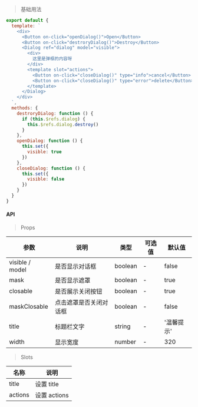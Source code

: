 > 基础用法

```js
export default {
  template: `
    <div>
      <Button on-click="openDialog()">Open</Button>
      <Button on-click="destroryDialog()">Destroy</Button>
      <Dialog ref="dialog" model="visible">
        <div>
          这里是弹框的内容呀
        </div>
        <template slot="actions">
          <Button on-click="closeDialog()" type="info">cancel</Button>
          <Button on-click="closeDialog()" type="error">delete</Button>
        </template>
      </Dialog>
    </div>
  `,
  methods: {
    destroryDialog: function () {
      if (this.$refs.dialog) {
        this.$refs.dialog.destroy()
      }
    },
    openDialog: function () {
      this.set({
        visible: true
      })
    },
    closeDialog: function () {
      this.set({
        visible: false
      })
    }
  }
}
```

#### API

> Props

参数 | 说明 | 类型 | 可选值 | 默认值
---|---|---|---|---
visible / model | 是否显示对话框 | boolean | - | false
mask | 是否显示遮罩 | boolean | - | true
closable | 是否展示关闭按钮 | boolean | - | true
maskClosable | 点击遮罩是否关闭对话框 | boolean | - | false
title | 标题栏文字 | string | - | '温馨提示'
width | 显示宽度 | number | - | 320

> Slots

名称 | 说明
---|---
title | 设置 title
actions | 设置 actions